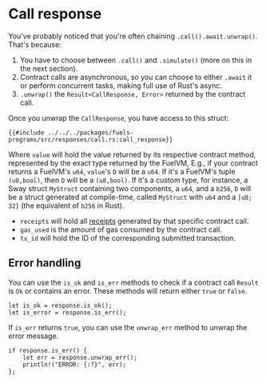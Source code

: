 # Call response

<!-- This section should why you have to chain `.call().await.unwrap()` so often -->
<!-- chaining:example:start -->
You've probably noticed that you're often chaining `.call().await.unwrap()`. That's because:

1. You have to choose between `.call()` and `.simulate()` (more on this in the next section).
2. Contract calls are asynchronous, so you can choose to either `.await` it or perform concurrent tasks, making full use of Rust's async.
3. `.unwrap()` the `Result<CallResponse, Error>` returned by the contract call.
<!-- chaining:example:end -->

<!-- This section should preface what the `CallResponse` is -->
<!-- call_resp:example:start -->
Once you unwrap the `CallResponse`, you have access to this struct:
<!-- call_resp:example:end -->

```rust,ignore
{{#include ../../../packages/fuels-programs/src/responses/call.rs:call_response}}
```

<!-- This section should explain the fields of the `CallResponse` struct -->
<!-- call_resp_fields:example:start -->
Where `value` will hold the value returned by its respective contract method, represented by the exact type returned by the FuelVM, E.g., if your contract returns a FuelVM's `u64`, `value`'s `D` will be a `u64`. If it's a FuelVM's tuple `(u8,bool)`, then `D` will be a `(u8,bool)`. If it's a custom type, for instance, a Sway struct `MyStruct` containing two components, a `u64`, and a `b256`, `D` will be a struct generated at compile-time, called `MyStruct` with `u64` and a `[u8; 32]` (the equivalent of `b256` in Rust).

- `receipts` will hold all [receipts](https://docs.fuel.network/docs/specs/abi/receipts/) generated by that specific contract call.
- `gas_used` is the amount of gas consumed by the contract call.
- `tx_id` will hold the ID of the corresponding submitted transaction.
<!-- call_resp_fields:example:end -->

## Error handling

<!-- This section should explain how to use the `is_ok` and `is_err` methods for a call response -->
<!-- call_resp_ok:example:start -->
You can use the `is_ok` and `is_err` methods to check if a contract call `Result` is `Ok` or contains an error. These methods will return either `true` or `false`.
<!-- call_resp_ok:example:end -->

<!-- This section should show an example of how to use the `is_ok` and `is_err` methods for a call response -->
<!-- call_resp_ok_code:example:start -->
```rust, ignore
let is_ok = response.is_ok();
let is_error = response.is_err();
```
<!-- call_resp_ok_code:example:end -->

<!-- This section should explain how to use the `unwrap_err` method for a call response -->
<!-- call_resp_error:example:start -->
If `is_err` returns `true`, you can use the `unwrap_err` method to unwrap the error message.
<!-- call_resp_error:example:end -->

<!-- This section should show an example of how to unwrap a call response error -->
<!-- call_resp_error_code:example:start -->
```rust, ignore
if response.is_err() {
    let err = response.unwrap_err();
    println!("ERROR: {:?}", err);
};
```
<!-- call_resp_error_code:example:end -->
